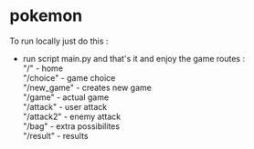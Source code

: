 # pokemon
To run locally just do this :
- run script main.py and that's it and enjoy the game
routes : \
"/" - home \
"/choice" - game choice \
"/new_game" - creates new game \
"/game"  - actual game \
"/attack" - user attack \
"/attack2" - enemy attack \
"/bag" - extra possibilites \
"/result" - results
